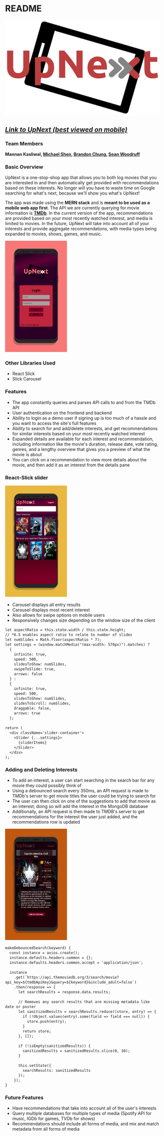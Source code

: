 # README

![alt text][logo]

[logo]: https://raw.githubusercontent.com/MannanK/UpNext/master/frontend/src/assets/images/logo_3.png "UpNext Logo"

## [**_Link to UpNext (best viewed on mobile)_**](https://upnext-aa.herokuapp.com/)

### Team Members

**Mannan Kasliwal, [Michael Shen](https://github.com/imshentastic), [Brandon Chung](https://github.com/bchung014), [Sean Woodruff](https://github.com/sswoodruff89)**

### Basic Overview

UpNext is a one-stop-shop app that allows you to both log movies that you are interested in and then automatically get provided with recommendations based on these interests. No longer will you have to waste time on Google searching for what's next, because we'll show you what's *UpNext*!

The app was made using the **MERN stack** and is **meant to be used as a mobile web app first**. The API we are currently querying for movie information is **[TMDb](https://www.themoviedb.org/documentation/api?language=en-US)**. In the current version of the app, recommendations are provided based on your most recently watched interest, and media is limited to movies. In the future, UpNext will take into account all of your interests and provide aggregate recommendations, with media types being expanded to movies, shows, games, and music.

<img src="https://github.com/MannanK/UpNext/blob/master/frontend/src/assets/images/login.png?raw=true" width="40%">

### Other Libraries Used
* React Slick
* Slick Carousel

### Features

* The app constantly queries and parses API calls to and from the TMDb API
* User authentication on the frontend and backend
* Ability to login as a demo user if signing up is too much of a hassle and you want to access the site's full features
* Ability to search for and add/delete interests, and get recommendations for similar interests based on your most recently watched interest
* Expanded details are available for each interest and recommendation, including information like the movie's duration, release date, vote rating, genres, and a lengthy overview that gives you a preview of what the movie  is about
* You can click on a recommendation to view more details about the movie, and then add it as an interest from the details pane

### React-Slick slider

<img src="https://github.com/MannanK/UpNext/blob/master/frontend/src/assets/images/main.png?raw=true" width="40%">

* Carousel displays all entry results
* Carousel displays most recent interest
* Also allows for swipe options on mobile users
* Responsively changes size depending on the window size of the client

```
let aspectRatio = this.state.width / this.state.height;
// *6.5 enables aspect ratio to relate to number of slides
let numSlides = Math.floor(aspectRatio * 7);
let settings = (window.matchMedia("(max-width: 570px)").matches) ?
  {
    infinite: true,
    speed: 500,
    slidesToShow: numSlides,
    swipeToSlide: true,
    arrows: false
  } :
  {
    infinite: true,
    speed: 500,
    slidesToShow: numSlides,
    slidesToScroll: numSlides,
    draggable: false,
    arrows: true
  };

return (
  <div className='slider-container'>
    <Slider {...settings}>
      {sliderItems}
    </Slider>
  </div>
);
```

### Adding and Deleting Interests
* To add an interest, a user can start searching in the search bar for any movie they could possibly think of
* Using a debounced search every 350ms, an API request is made to TMDb's server to get movie titles the user could be trying to search for
* The user can then click on one of the suggestions to add that movie as an interest; doing so will add the interest in the MongoDB database
* Additionally, an API request is then made to TMDB's server to get recommendations for the interest the user just added, and the recommendations row is updated

<img src="https://github.com/MannanK/UpNext/blob/master/frontend/src/assets/images/details.png?raw=true" width="40%">

```
makeDebouncedSearch(keyword) {
  const instance = axios.create();
  instance.defaults.headers.common = {};
  instance.defaults.headers.common.accept = 'application/json';

  instance
    .get(`https://api.themoviedb.org/3/search/movie?api_key=${tmdbApiKey}&query=${keyword}&include_adult=false`)
    .then(response => {
      let searchResults = response.data.results;

      // Removes any search results that are missing metadata like date or poster
      let sanitizedResults = searchResults.reduce((store, entry) => {
        if (!Object.values(entry).some(field => field === null)) {
          store.push(entry);
        }
        return store;
      }, []);

      if (!isEmpty(sanitizedResults)) {
        sanitizedResults = sanitizedResults.slice(0, 10);
      }

      this.setState({
        searchResults: sanitizedResults
      });
    });
}
```

### Future Features

* Have recommendations that take into account all of the user's interests
* Query multiple databases for multiple types of media (Spotify API for music, IGDb for games, TVDb for shows)
* Recommendations should include all forms of media, and mix and match metadata from all forms of media
